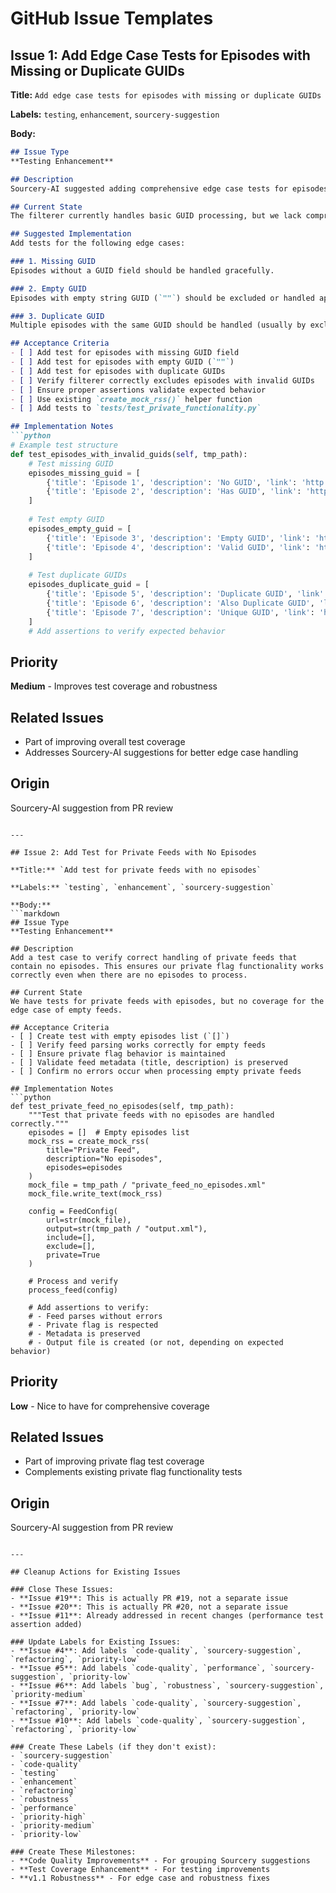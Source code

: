 # GitHub Issue Templates

## Issue 1: Add Edge Case Tests for Episodes with Missing or Duplicate GUIDs

**Title:** `Add edge case tests for episodes with missing or duplicate GUIDs`

**Labels:** `testing`, `enhancement`, `sourcery-suggestion`

**Body:**
```markdown
## Issue Type
**Testing Enhancement**

## Description
Sourcery-AI suggested adding comprehensive edge case tests for episodes with missing, empty, or duplicate GUIDs to verify the filterer correctly excludes them.

## Current State
The filterer currently handles basic GUID processing, but we lack comprehensive tests for edge cases that could cause issues in production.

## Suggested Implementation
Add tests for the following edge cases:

### 1. Missing GUID
Episodes without a GUID field should be handled gracefully.

### 2. Empty GUID
Episodes with empty string GUID (`""`) should be excluded or handled appropriately.

### 3. Duplicate GUID
Multiple episodes with the same GUID should be handled (usually by excluding duplicates).

## Acceptance Criteria
- [ ] Add test for episodes with missing GUID field
- [ ] Add test for episodes with empty GUID (`""`)
- [ ] Add test for episodes with duplicate GUIDs
- [ ] Verify filterer correctly excludes episodes with invalid GUIDs
- [ ] Ensure proper assertions validate expected behavior
- [ ] Use existing `create_mock_rss()` helper function
- [ ] Add tests to `tests/test_private_functionality.py`

## Implementation Notes
```python
# Example test structure
def test_episodes_with_invalid_guids(self, tmp_path):
    # Test missing GUID
    episodes_missing_guid = [
        {'title': 'Episode 1', 'description': 'No GUID', 'link': 'http://example.com/1'},
        {'title': 'Episode 2', 'description': 'Has GUID', 'link': 'http://example.com/2', 'guid': 'ep2'}
    ]
    
    # Test empty GUID
    episodes_empty_guid = [
        {'title': 'Episode 3', 'description': 'Empty GUID', 'link': 'http://example.com/3', 'guid': ''},
        {'title': 'Episode 4', 'description': 'Valid GUID', 'link': 'http://example.com/4', 'guid': 'ep4'}
    ]
    
    # Test duplicate GUIDs
    episodes_duplicate_guid = [
        {'title': 'Episode 5', 'description': 'Duplicate GUID', 'link': 'http://example.com/5', 'guid': 'dup'},
        {'title': 'Episode 6', 'description': 'Also Duplicate GUID', 'link': 'http://example.com/6', 'guid': 'dup'},
        {'title': 'Episode 7', 'description': 'Unique GUID', 'link': 'http://example.com/7', 'guid': 'unique'}
    ]
    # Add assertions to verify expected behavior
```

## Priority
**Medium** - Improves test coverage and robustness

## Related Issues
- Part of improving overall test coverage
- Addresses Sourcery-AI suggestions for better edge case handling

## Origin
Sourcery-AI suggestion from PR review
```

---

## Issue 2: Add Test for Private Feeds with No Episodes

**Title:** `Add test for private feeds with no episodes`

**Labels:** `testing`, `enhancement`, `sourcery-suggestion`

**Body:**
```markdown
## Issue Type
**Testing Enhancement**

## Description
Add a test case to verify correct handling of private feeds that contain no episodes. This ensures our private flag functionality works correctly even when there are no episodes to process.

## Current State
We have tests for private feeds with episodes, but no coverage for the edge case of empty feeds.

## Acceptance Criteria
- [ ] Create test with empty episodes list (`[]`)
- [ ] Verify feed parsing works correctly for empty feeds
- [ ] Ensure private flag behavior is maintained
- [ ] Validate feed metadata (title, description) is preserved
- [ ] Confirm no errors occur when processing empty private feeds

## Implementation Notes
```python
def test_private_feed_no_episodes(self, tmp_path):
    """Test that private feeds with no episodes are handled correctly."""
    episodes = []  # Empty episodes list
    mock_rss = create_mock_rss(
        title="Private Feed", 
        description="No episodes", 
        episodes=episodes
    )
    mock_file = tmp_path / "private_feed_no_episodes.xml"
    mock_file.write_text(mock_rss)
    
    config = FeedConfig(
        url=str(mock_file),
        output=str(tmp_path / "output.xml"),
        include=[],
        exclude=[],
        private=True
    )
    
    # Process and verify
    process_feed(config)
    
    # Add assertions to verify:
    # - Feed parses without errors
    # - Private flag is respected
    # - Metadata is preserved
    # - Output file is created (or not, depending on expected behavior)
```

## Priority
**Low** - Nice to have for comprehensive coverage

## Related Issues
- Part of improving private flag test coverage
- Complements existing private flag functionality tests

## Origin
Sourcery-AI suggestion from PR review
```

---

## Cleanup Actions for Existing Issues

### Close These Issues:
- **Issue #19**: This is actually PR #19, not a separate issue
- **Issue #20**: This is actually PR #20, not a separate issue  
- **Issue #11**: Already addressed in recent changes (performance test assertion added)

### Update Labels for Existing Issues:
- **Issue #4**: Add labels `code-quality`, `sourcery-suggestion`, `refactoring`, `priority-low`
- **Issue #5**: Add labels `code-quality`, `performance`, `sourcery-suggestion`, `priority-low`
- **Issue #6**: Add labels `bug`, `robustness`, `sourcery-suggestion`, `priority-medium`
- **Issue #7**: Add labels `code-quality`, `sourcery-suggestion`, `refactoring`, `priority-low`
- **Issue #10**: Add labels `code-quality`, `sourcery-suggestion`, `refactoring`, `priority-low`

### Create These Labels (if they don't exist):
- `sourcery-suggestion`
- `code-quality`
- `testing`
- `enhancement`
- `refactoring`
- `robustness`
- `performance`
- `priority-high`
- `priority-medium`
- `priority-low`

### Create These Milestones:
- **Code Quality Improvements** - For grouping Sourcery suggestions
- **Test Coverage Enhancement** - For testing improvements
- **v1.1 Robustness** - For edge case and robustness fixes
